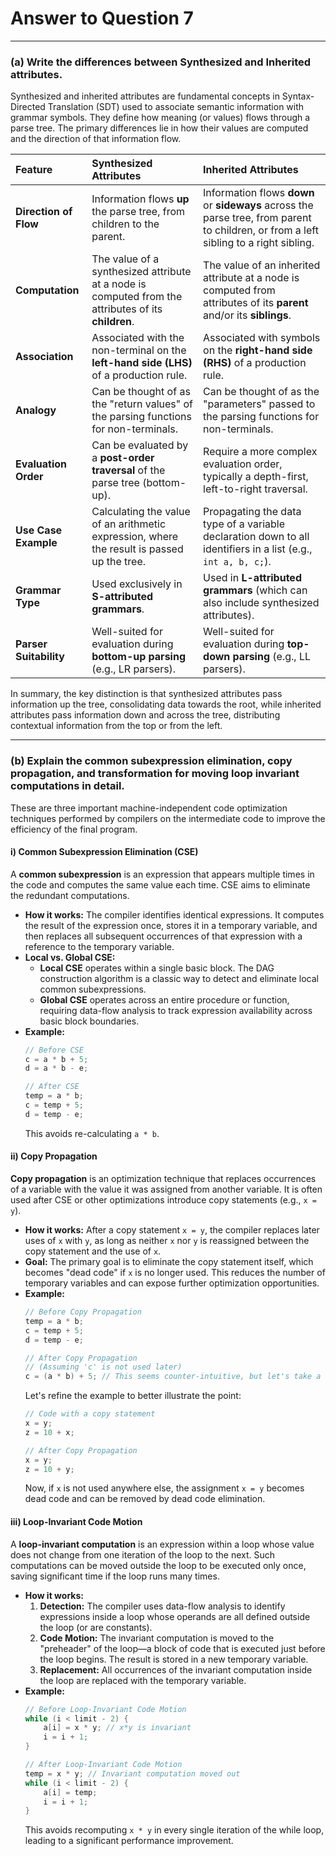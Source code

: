 # Answer to Question 7

---

### (a) Write the differences between Synthesized and Inherited attributes.

Synthesized and inherited attributes are fundamental concepts in Syntax-Directed Translation (SDT) used to associate semantic information with grammar symbols. They define how meaning (or values) flows through a parse tree. The primary differences lie in how their values are computed and the direction of that information flow.

| Feature               | Synthesized Attributes                                                                        | Inherited Attributes                                                                                                       |
|:----------------------|:----------------------------------------------------------------------------------------------|:---------------------------------------------------------------------------------------------------------------------------|
| **Direction of Flow** | Information flows **up** the parse tree, from children to the parent.                           | Information flows **down** or **sideways** across the parse tree, from parent to children, or from a left sibling to a right sibling. |
| **Computation**       | The value of a synthesized attribute at a node is computed from the attributes of its **children**. | The value of an inherited attribute at a node is computed from attributes of its **parent** and/or its **siblings**.        |
| **Association**       | Associated with the non-terminal on the **left-hand side (LHS)** of a production rule.          | Associated with symbols on the **right-hand side (RHS)** of a production rule.                                               |
| **Analogy**           | Can be thought of as the "return values" of the parsing functions for non-terminals.            | Can be thought of as the "parameters" passed to the parsing functions for non-terminals.                                     |
| **Evaluation Order**  | Can be evaluated by a **post-order traversal** of the parse tree (bottom-up).                   | Require a more complex evaluation order, typically a depth-first, left-to-right traversal.                                   |
| **Use Case Example**  | Calculating the value of an arithmetic expression, where the result is passed up the tree.        | Propagating the data type of a variable declaration down to all identifiers in a list (e.g., `int a, b, c;`).             |
| **Grammar Type**      | Used exclusively in **S-attributed grammars**.                                                  | Used in **L-attributed grammars** (which can also include synthesized attributes).                                             |
| **Parser Suitability**| Well-suited for evaluation during **bottom-up parsing** (e.g., LR parsers).                     | Well-suited for evaluation during **top-down parsing** (e.g., LL parsers).                                                     |

In summary, the key distinction is that synthesized attributes pass information up the tree, consolidating data towards the root, while inherited attributes pass information down and across the tree, distributing contextual information from the top or from the left.

---

### (b) Explain the common subexpression elimination, copy propagation, and transformation for moving loop invariant computations in detail.

These are three important machine-independent code optimization techniques performed by compilers on the intermediate code to improve the efficiency of the final program.

#### i) Common Subexpression Elimination (CSE)

A **common subexpression** is an expression that appears multiple times in the code and computes the same value each time. CSE aims to eliminate the redundant computations.

*   **How it works:** The compiler identifies identical expressions. It computes the result of the expression once, stores it in a temporary variable, and then replaces all subsequent occurrences of that expression with a reference to the temporary variable.
*   **Local vs. Global CSE:**
    *   **Local CSE** operates within a single basic block. The DAG construction algorithm is a classic way to detect and eliminate local common subexpressions.
    *   **Global CSE** operates across an entire procedure or function, requiring data-flow analysis to track expression availability across basic block boundaries.
*   **Example:**
    ```c
    // Before CSE
    c = a * b + 5;
    d = a * b - e;
    ```
    ```c
    // After CSE
    temp = a * b;
    c = temp + 5;
    d = temp - e;
    ```
    This avoids re-calculating `a * b`.

#### ii) Copy Propagation

**Copy propagation** is an optimization technique that replaces occurrences of a variable with the value it was assigned from another variable. It is often used after CSE or other optimizations introduce copy statements (e.g., `x = y`).

*   **How it works:** After a copy statement `x = y`, the compiler replaces later uses of `x` with `y`, as long as neither `x` nor `y` is reassigned between the copy statement and the use of `x`.
*   **Goal:** The primary goal is to eliminate the copy statement itself, which becomes "dead code" if `x` is no longer used. This reduces the number of temporary variables and can expose further optimization opportunities.
*   **Example:**
    ```c
    // Before Copy Propagation
    temp = a * b;
    c = temp + 5;
    d = temp - e;
    ```
    ```c
    // After Copy Propagation
    // (Assuming 'c' is not used later)
    c = (a * b) + 5; // This seems counter-intuitive, but let's take a better example
    ```
    Let's refine the example to better illustrate the point:
    ```c
    // Code with a copy statement
    x = y;
    z = 10 + x;
    ```
    ```c
    // After Copy Propagation
    x = y;
    z = 10 + y;
    ```
    Now, if `x` is not used anywhere else, the assignment `x = y` becomes dead code and can be removed by dead code elimination.

#### iii) Loop-Invariant Code Motion

A **loop-invariant computation** is an expression within a loop whose value does not change from one iteration of the loop to the next. Such computations can be moved outside the loop to be executed only once, saving significant time if the loop runs many times.

*   **How it works:**
    1.  **Detection:** The compiler uses data-flow analysis to identify expressions inside a loop whose operands are all defined outside the loop (or are constants).
    2.  **Code Motion:** The invariant computation is moved to the "preheader" of the loop—a block of code that is executed just before the loop begins. The result is stored in a new temporary variable.
    3.  **Replacement:** All occurrences of the invariant computation inside the loop are replaced with the temporary variable.
*   **Example:**
    ```c
    // Before Loop-Invariant Code Motion
    while (i < limit - 2) {
        a[i] = x * y; // x*y is invariant
        i = i + 1;
    }
    ```
    ```c
    // After Loop-Invariant Code Motion
    temp = x * y; // Invariant computation moved out
    while (i < limit - 2) {
        a[i] = temp;
        i = i + 1;
    }
    ```
    This avoids recomputing `x * y` in every single iteration of the while loop, leading to a significant performance improvement. 